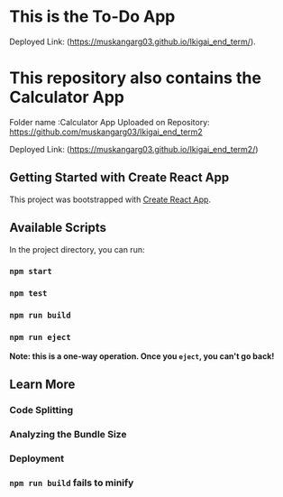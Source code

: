 # This is the To-Do App
Deployed Link: (https://muskangarg03.github.io/Ikigai_end_term/). 

# This repository also contains the Calculator App
Folder name :Calculator App
Uploaded on Repository: https://github.com/muskangarg03/Ikigai_end_term2

Deployed Link: (https://muskangarg03.github.io/Ikigai_end_term2/)

## Getting Started with Create React App

This project was bootstrapped with [Create React App](https://github.com/facebook/create-react-app).

## Available Scripts

In the project directory, you can run:

### `npm start`



### `npm test`



### `npm run build`


### `npm run eject`

**Note: this is a one-way operation. Once you `eject`, you can't go back!**


## Learn More

### Code Splitting


### Analyzing the Bundle Size


### Deployment


### `npm run build` fails to minify
